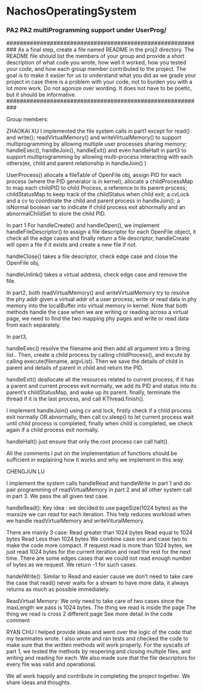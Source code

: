# NachosOperatingSystem

### PA2 PA2  multiProgramming support under UserProg/


########################################################### As a final step, create a file named README in the proj2 directory. The README file should list the members of your group and provide a short description of what code you wrote, how well it worked, how you tested your code, and how each group member contributed to the project. The goal is to make it easier for us to understand what you did as we grade your project in case there is a problem with your code, not to burden you with a lot more work. Do not agonize over wording. It does not have to be poetic, but it should be informative. ###########################################################

Group members:

ZHAOKAI XU I implemented the file system calls in part1 except for read() and write(); readVirtualMemory() and writeVirtualMemory() to support multiprogramming by allowing multiple user processes sharing memory; handleExec(), handleJoin(), handleExit() and even handleHalt in part3 to support multiprogramming by allowing multi-process interacting with each others(ex, child and parent relationship in handleJoin() )

UserProcess() allocate a fileTable of OpenFile obj, assign PID for each process (where the PID generator is in kernel); allocate a childProcessMap to map each childPID to child Process, a reference to its parent process; childStatusMap to keep track of the childStatus when child exit; a cvLock and a cv to coordinate the child and parent process in handleJoin(); a isNormal boolean var to indicate if child process exit abnormally and an abnormalChildSet to store the child PID.

In part 1 For handleCreate() and handleOpen(), we implement handleFileDescriptor() to assign a file descriptor for each OpenFile object, it check all the edge cases and finally return a file descriptor, handleCreate will open a file if it exists and create a new file if not.

handleClose() takes a file descriptor, check edge case and close the OpenFile obj,

handleUnlink() takes a virtual address, check edge case and remove the file.

In part2, both readVirtualMemory() and writeVirtualMemory try to resolve the phy addr given a virtual addr of a user process, write or read data in phy memory into the localBuffer into virtual memory in kernel. Note that both methods handle the case when we are writing or reading across a virtual page, we need to find the two mapping phy pages and write or read data from each separately.

In part3,

handleExec() resolve the filename and then add all argument into a String list.. Then, create a child process by calling childProcess(), and excute by calling execute(filename, argvList). Then we save the details of child in parent and details of parent in child and return the PID.

handleExit() deallocate all the resources related to current process, if it has a parent and current process exit normally, we add its PID and status into its parent’s childStatusMap, and wake up its parent. finally, terminate the thread if it is the last process, and call KThread.finish().

I implement handleJoin() using cv and lock, firstly check if a child process exit normally OR abnormally, then call cv.sleep() to let current process wait until child process is completed, finally when child is completed, we check again if a child process exit normally.

handleHalt() just ensure that only the root process can call halt().

All the comments I put on the implementation of functions should be sufficient in explaining how it works and why we implement in this way.

CHENGJUN LU

I implement the system calls handleRead and handleWrite in part 1 and do pair programming of readVirtualMemory in part 2 and all other system call in part 3. We pass the all given test case.

handleRead(): Key idea : we decided to use pageSize(1024 bytes) as the maxsize we can read for each iteration. This help reduces workload when we handle readVirtualMemory and writeVituralMemory.

There are mainly 3 case: Read greater than 1024 bytes Read equal to 1024 bytes Read Less than 1024 bytes We combine case one and case two to make the code more compact. If request read is more than 1024 bytes, we just read 1024 bytes for the current iteration and read the rest for the next time. There are some edges cases that we could not read enough number of bytes as we request. We return -1 for such cases.

handelWrite(): Similar to Read and easier cause we don’t need to take care the case that read() never waits for a stream to have more data, it always returns as much as possible immediately.

ReadVirtual Memory: We only need to take care of two cases since the maxLength we pass is 1024 bytes. The thing we read is inside the page The thing we read is cross 2 different page See more detail in the code comment

RYAN CHU I helped provide ideas and went over the logic of the code that my teammates wrote. I also wrote and ran tests and checked the code to make sure that the written methods will work properly. For the syscalls of part 1, we tested the methods by reopening and closing multiple files, and writing and reading for each. We also made sure that the file descriptors for every file was valid and operational.

We all work happily and contribute in completing the project together. We share ideas and thoughts.
